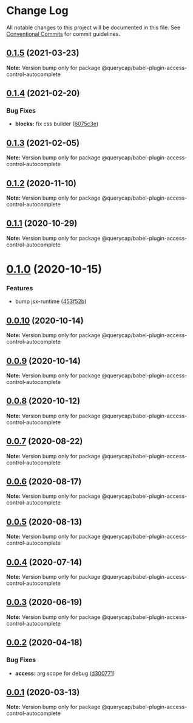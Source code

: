 # Change Log

All notable changes to this project will be documented in this file.
See [Conventional Commits](https://conventionalcommits.org) for commit guidelines.

## [0.1.5](https://github.com/querycap/webappkit/compare/@querycap/babel-plugin-access-control-autocomplete@0.1.4...@querycap/babel-plugin-access-control-autocomplete@0.1.5) (2021-03-23)

**Note:** Version bump only for package @querycap/babel-plugin-access-control-autocomplete

## [0.1.4](https://github.com/querycap/webappkit/compare/@querycap/babel-plugin-access-control-autocomplete@0.1.3...@querycap/babel-plugin-access-control-autocomplete@0.1.4) (2021-02-20)

### Bug Fixes

- **blocks:** fix css builder ([6075c3e](https://github.com/querycap/webappkit/commit/6075c3e827ca1bc7ddef1728a19d11cb068685bb))

## [0.1.3](https://github.com/querycap/webappkit/compare/@querycap/babel-plugin-access-control-autocomplete@0.1.2...@querycap/babel-plugin-access-control-autocomplete@0.1.3) (2021-02-05)

**Note:** Version bump only for package @querycap/babel-plugin-access-control-autocomplete

## [0.1.2](https://github.com/querycap/webappkit/compare/@querycap/babel-plugin-access-control-autocomplete@0.1.1...@querycap/babel-plugin-access-control-autocomplete@0.1.2) (2020-11-10)

**Note:** Version bump only for package @querycap/babel-plugin-access-control-autocomplete

## [0.1.1](https://github.com/querycap/webappkit/compare/@querycap/babel-plugin-access-control-autocomplete@0.1.0...@querycap/babel-plugin-access-control-autocomplete@0.1.1) (2020-10-29)

**Note:** Version bump only for package @querycap/babel-plugin-access-control-autocomplete

# [0.1.0](https://github.com/querycap/webappkit/compare/@querycap/babel-plugin-access-control-autocomplete@0.0.10...@querycap/babel-plugin-access-control-autocomplete@0.1.0) (2020-10-15)

### Features

- bump jsx-runtime ([453f52b](https://github.com/querycap/webappkit/commit/453f52b4a7b0e0f987de76da08c9bbb4d39802f8))

## [0.0.10](https://github.com/querycap/webappkit/compare/@querycap/babel-plugin-access-control-autocomplete@0.0.9...@querycap/babel-plugin-access-control-autocomplete@0.0.10) (2020-10-14)

**Note:** Version bump only for package @querycap/babel-plugin-access-control-autocomplete

## [0.0.9](https://github.com/querycap/webappkit/compare/@querycap/babel-plugin-access-control-autocomplete@0.0.8...@querycap/babel-plugin-access-control-autocomplete@0.0.9) (2020-10-14)

**Note:** Version bump only for package @querycap/babel-plugin-access-control-autocomplete

## [0.0.8](https://github.com/querycap/webappkit/compare/@querycap/babel-plugin-access-control-autocomplete@0.0.7...@querycap/babel-plugin-access-control-autocomplete@0.0.8) (2020-10-12)

**Note:** Version bump only for package @querycap/babel-plugin-access-control-autocomplete

## [0.0.7](https://github.com/querycap/webappkit/compare/@querycap/babel-plugin-access-control-autocomplete@0.0.6...@querycap/babel-plugin-access-control-autocomplete@0.0.7) (2020-08-22)

**Note:** Version bump only for package @querycap/babel-plugin-access-control-autocomplete

## [0.0.6](https://github.com/querycap/webappkit/compare/@querycap/babel-plugin-access-control-autocomplete@0.0.5...@querycap/babel-plugin-access-control-autocomplete@0.0.6) (2020-08-17)

**Note:** Version bump only for package @querycap/babel-plugin-access-control-autocomplete

## [0.0.5](https://github.com/querycap/webappkit/compare/@querycap/babel-plugin-access-control-autocomplete@0.0.3...@querycap/babel-plugin-access-control-autocomplete@0.0.5) (2020-08-13)

**Note:** Version bump only for package @querycap/babel-plugin-access-control-autocomplete

## [0.0.4](https://github.com/querycap/webappkit/compare/@querycap/babel-plugin-access-control-autocomplete@0.0.3...@querycap/babel-plugin-access-control-autocomplete@0.0.4) (2020-07-14)

**Note:** Version bump only for package @querycap/babel-plugin-access-control-autocomplete

## [0.0.3](https://github.com/querycap/webappkit/compare/@querycap/babel-plugin-access-control-autocomplete@0.0.2...@querycap/babel-plugin-access-control-autocomplete@0.0.3) (2020-06-19)

**Note:** Version bump only for package @querycap/babel-plugin-access-control-autocomplete

## [0.0.2](https://github.com/querycap/webappkit/compare/@querycap/babel-plugin-access-control-autocomplete@0.0.1...@querycap/babel-plugin-access-control-autocomplete@0.0.2) (2020-04-18)

### Bug Fixes

- **access:** arg scope for debug ([d300771](https://github.com/querycap/webappkit/commit/d300771092b34600d01b76a11e8f07e72111bc12))

## [0.0.1](https://github.com/querycap/webappkit/compare/@querycap/babel-plugin-access-control-autocomplete@0.0.0...@querycap/babel-plugin-access-control-autocomplete@0.0.1) (2020-03-13)

**Note:** Version bump only for package @querycap/babel-plugin-access-control-autocomplete
